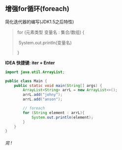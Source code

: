 ## 增强for循环(foreach)

简化迭代器的编写(JDK1.5之后特性)

> for  (元素类型  变量名 : 集合/数组) {
>
> ​	System.out.println(变量名)
>
> }

**IDEA 快捷键: iter + Enter**



```java
import java.util.ArrayList;

public class Main {
    public static void main(String[] args) {
        ArrayList<String> arrL = new ArrayList<>();
        arrL.add("johny");
        arrL.add("anson");

        // foreach
        for (String element : arrL){
            System.out.println(element);
        }
    }
}
```





###### 完 !



